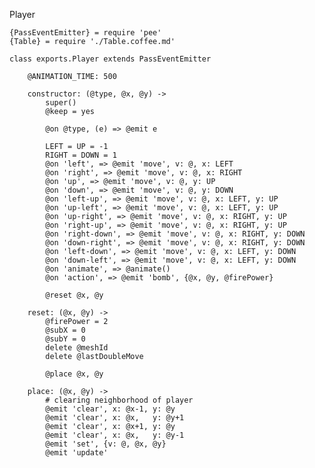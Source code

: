 Player

	{PassEventEmitter} = require 'pee'
	{Table} = require './Table.coffee.md'

	class exports.Player extends PassEventEmitter

		@ANIMATION_TIME: 500

		constructor: (@type, @x, @y) ->
			super()
			@keep = yes

			@on @type, (e) => @emit e

			LEFT = UP = -1
			RIGHT = DOWN = 1
			@on 'left', => @emit 'move', v: @, x: LEFT
			@on 'right', => @emit 'move', v: @, x: RIGHT
			@on 'up', => @emit 'move', v: @, y: UP
			@on 'down', => @emit 'move', v: @, y: DOWN
			@on 'left-up', => @emit 'move', v: @, x: LEFT, y: UP
			@on 'up-left', => @emit 'move', v: @, x: LEFT, y: UP
			@on 'up-right', => @emit 'move', v: @, x: RIGHT, y: UP
			@on 'right-up', => @emit 'move', v: @, x: RIGHT, y: UP
			@on 'right-down', => @emit 'move', v: @, x: RIGHT, y: DOWN
			@on 'down-right', => @emit 'move', v: @, x: RIGHT, y: DOWN
			@on 'left-down', => @emit 'move', v: @, x: LEFT, y: DOWN
			@on 'down-left', => @emit 'move', v: @, x: LEFT, y: DOWN
			@on 'animate', => @animate()
			@on 'action', => @emit 'bomb', {@x, @y, @firePower}

			@reset @x, @y

		reset: (@x, @y) ->
			@firePower = 2
			@subX = 0
			@subY = 0
			delete @meshId
			delete @lastDoubleMove

			@place @x, @y

		place: (@x, @y) ->
			# clearing neighborhood of player
			@emit 'clear', x: @x-1, y: @y
			@emit 'clear', x: @x,   y: @y+1
			@emit 'clear', x: @x+1, y: @y
			@emit 'clear', x: @x,   y: @y-1
			@emit 'set', {v: @, @x, @y}
			@emit 'update'
